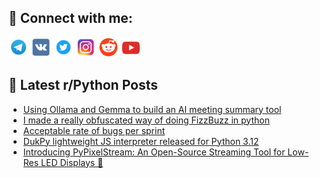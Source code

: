 ## 🔎 Connect with me:
[<img src="https://github.com/bullbesh/bullbesh/blob/main/images/Telegram.png" width="32" height="32" />](https://t.me/bullbesh)
[<img src="https://github.com/bullbesh/bullbesh/blob/main/images/VK.png" width="32" height="32" />](https://vk.com/bullbesh)
[<img src="https://github.com/bullbesh/bullbesh/blob/main/images/Twitter.png" width="32" height="32" />](https://twitter.com/bullbesh1)
[<img src="https://github.com/bullbesh/bullbesh/blob/main/images/Instagram.png" width="32" height="32" />](https://www.instagram.com/bullbesh)
[<img src="https://github.com/bullbesh/bullbesh/blob/main/images/Reddit.png" width="32" height="32" />](https://www.reddit.com/user/bullbesh)
[<img src="https://github.com/bullbesh/bullbesh/blob/main/images/YouTube.png" width="32" height="32" />](https://www.youtube.com/channel/UCtfjRs6uzgq5mfm8S06WTcg)

## 📕 Latest r/Python Posts
<!-- BLOG-POST-LIST:START -->
- [Using Ollama and Gemma to build an AI meeting summary tool](https://www.reddit.com/r/Python/comments/1b92e86/using_ollama_and_gemma_to_build_an_ai_meeting/)
- [I made a really obfuscated way of doing FizzBuzz in python](https://www.reddit.com/r/Python/comments/1b91njq/i_made_a_really_obfuscated_way_of_doing_fizzbuzz/)
- [Acceptable rate of bugs per sprint](https://www.reddit.com/r/Python/comments/1b91ls5/acceptable_rate_of_bugs_per_sprint/)
- [DukPy lightweight JS interpreter released for Python 3.12](https://www.reddit.com/r/Python/comments/1b8t6dg/dukpy_lightweight_js_interpreter_released_for/)
- [Introducing PyPixelStream: An Open-Source Streaming Tool for Low-Res LED Displays 🚀](https://www.reddit.com/r/Python/comments/1b8nr5s/introducing_pypixelstream_an_opensource_streaming/)
<!-- BLOG-POST-LIST:END -->
